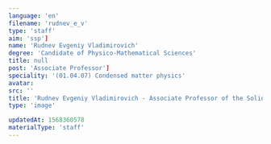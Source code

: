 ```yaml
---
language: 'en'
filename: 'rudnev_e_v'
type: 'staff'
aim: 'ssp']
name: 'Rudnev Evgeniy Vladimirovich'
degree: 'Candidate of Physico-Mathematical Sciences'
title: null
post: 'Associate Professor']
speciality: '(01.04.07) Condensed matter physics'
avatar:
src: ''
title: 'Rudnev Evgeniy Vladimirovich - Associate Professor of the Solid state physics and nanostructures Department'
type: 'image'

updatedAt: 1568360578
materialType: 'staff'
---
```


